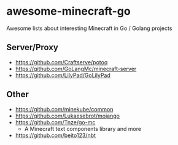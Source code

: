 # awesome-minecraft-go
Awesome lists about interesting Minecraft in Go / Golang projects

## Server/Proxy
- https://github.com/Craftserve/potoq
- https://github.com/GoLangMc/minecraft-server
- https://github.com/LilyPad/GoLilyPad

## Other
- https://github.com/minekube/common
- https://github.com/Lukaesebrot/mojango
- https://github.com/Tnze/go-mc
  - A Minecraft text components library and more
- https://github.com/beito123/nbt

